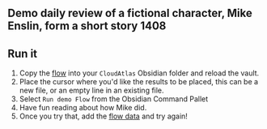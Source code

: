 ## Demo daily review of a fictional character, Mike Enslin, form a short story 1408

## Run it

1. Copy the [flow](../demo.flow.md) into your `CloudAtlas` Obsidian folder and reload the vault.
2. Place the cursor where you'd like the results to be placed, this can be a new file, or an empty line in an existing file.
3. Select `Run demo Flow` from the Obsidian Command Pallet
4. Have fun reading about how Mike did.
5. Once you try that, add the [flow data](../demo.flowdata.md) and try again!
